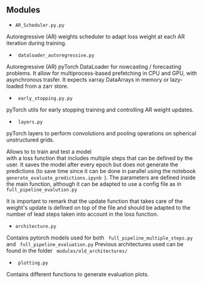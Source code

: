 ## Modules

* ```AR_Scheduler.py.py``` 

Autoregressive (AR) weights scheduler to adapt loss weight at each AR iteration during training. 

* ``` dataloader_autoregressive.py``` 

Autoregressive (AR) pyTorch DataLoader for nowcasting / forecasting problems.
It allow for multiprocess-based prefetching in CPU and GPU, with asynchronous trasfer.
It expects xarray DataArrays in memory or lazy-loaded from a zarr store. 

* ``` early_stopping.py.py``` 

pyTorch utils for early stopping training and controlling AR weight updates. 


* ``` layers.py```

pyTorch layers to perform convolutions and pooling operations on spherical unstructured grids.




Allows to to train and test a model  
with a loss function that includes multiple steps that can be defined by the user. It saves the model after every epoch
but does not generate the predictions (to save time since it can be done in parallel using the notebook 
```generate_evaluate_predictions.ipynb ```). The parameters are defined inside the main function, although it can be 
adapted to use a config file as in ```full_pipeline_evalution.py```

It is important to remark that the update function that takes care of the weight's update is defined on top
of the file and should be adapted to the number of lead steps taken into account in the loss function.

* ```architecture.py```

Contains pytorch models used for both ``` full_pipeline_multiple_steps.py``` and ``` full_pipeline_evaluation.py``` 
Previous architectures used can be found in the folder ``` modules/old_architectures/```

* ``` plotting.py```

Contains different functions to generate evaluation plots. 
